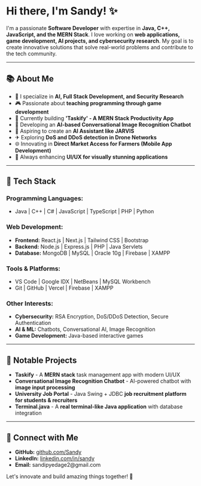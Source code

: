 <h1>Hi there, I'm Sandy! ✨</h1>

<p>I'm a passionate <strong>Software Developer</strong> with expertise in <strong>Java, C++, JavaScript, and the MERN Stack</strong>. I love working on <strong>web applications, game development, AI projects, and cybersecurity research</strong>. My goal is to create innovative solutions that solve real-world problems and contribute to the tech community.</p>

<hr>

<h2>📚 About Me</h2>
<ul>
<li>🔬 I specialize in <strong>AI, Full Stack Development, and Security Research</strong></li>
<li>🎮 Passionate about <strong>teaching programming through game development</strong></li>
<li>🚀 Currently building <strong>'Taskify' - A MERN Stack Productivity App</strong></li>
<li>📑 Developing an <strong>AI-based Conversational Image Recognition Chatbot</strong></li>
<li>🌟 Aspiring to create an <strong>AI Assistant like JARVIS</strong></li>
<li>✈ Exploring <strong>DoS and DDoS detection in Drone Networks</strong></li>
<li>🌐 Innovating in <strong>Direct Market Access for Farmers (Mobile App Development)</strong></li>
<li>🎨 Always enhancing <strong>UI/UX for visually stunning applications</strong></li>
</ul>

<hr>

<h2>📝 Tech Stack</h2>
<h3>Programming Languages:</h3>
<ul>
<li>Java | C++ | C# | JavaScript | TypeScript | PHP | Python</li>
</ul>

<h3>Web Development:</h3>
<ul>
<li><strong>Frontend:</strong> React.js | Next.js | Tailwind CSS | Bootstrap</li>
<li><strong>Backend:</strong> Node.js | Express.js | PHP | Java Servlets</li>
<li><strong>Database:</strong> MongoDB | MySQL | Oracle 10g | Firebase | XAMPP</li>
</ul>

<h3>Tools & Platforms:</h3>
<ul>
<li>VS Code | Google IDX | NetBeans | MySQL Workbench</li>
<li>Git | GitHub | Vercel | Firebase | XAMPP</li>
</ul>

<h3>Other Interests:</h3>
<ul>
<li><strong>Cybersecurity:</strong> RSA Encryption, DoS/DDoS Detection, Secure Authentication</li>
<li><strong>AI & ML:</strong> Chatbots, Conversational AI, Image Recognition</li>
<li><strong>Game Development:</strong> Java-based interactive games</li>
</ul>

<hr>

<h2>🎨 Notable Projects</h2>
<ul>
<li><strong>Taskify</strong> - A <strong>MERN stack</strong> task management app with modern UI/UX</li>
<li><strong>Conversational Image Recognition Chatbot</strong> - AI-powered chatbot with <strong>image input processing</strong></li>
<li><strong>University Job Portal</strong> - Java Swing + JDBC <strong>job recruitment platform for students & recruiters</strong></li>
<li><strong>Terminal.java</strong> - A <strong>real terminal-like Java application</strong> with database integration</li>
</ul>

<hr>

<h2>💬 Connect with Me</h2>
<ul>
<li><strong>GitHub:</strong> <a href="https://github.com/sandip4518">github.com/Sandy</a></li>
<li><strong>LinkedIn:</strong> <a href="https://www.linkedin.com/in/sandip-yedage/">linkedin.com/in/sandy</a></li>
<li><strong>Email:</strong> sandipyedage2@gmail.com</li>
</ul>

<p>Let's innovate and build amazing things together! 🌟</p>
